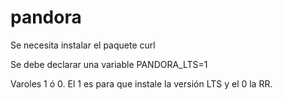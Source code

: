 # pandora

Se necesita instalar el paquete curl

Se debe declarar una variable PANDORA_LTS=1

Varoles 1 ó 0. El 1 es para que instale la versión LTS y el 0 la RR.
